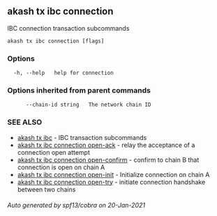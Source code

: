 ## akash tx ibc connection

IBC connection transaction subcommands

```
akash tx ibc connection [flags]
```

### Options

```
  -h, --help   help for connection
```

### Options inherited from parent commands

```
      --chain-id string   The network chain ID
```

### SEE ALSO

* [akash tx ibc](akash_tx_ibc.md)	 - IBC transaction subcommands
* [akash tx ibc connection open-ack](akash_tx_ibc_connection_open-ack.md)	 - relay the acceptance of a connection open attempt
* [akash tx ibc connection open-confirm](akash_tx_ibc_connection_open-confirm.md)	 - confirm to chain B that connection is open on chain A
* [akash tx ibc connection open-init](akash_tx_ibc_connection_open-init.md)	 - Initialize connection on chain A
* [akash tx ibc connection open-try](akash_tx_ibc_connection_open-try.md)	 - initiate connection handshake between two chains

###### Auto generated by spf13/cobra on 20-Jan-2021
